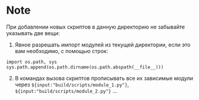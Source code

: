 # Note
При добавлении новых скриптов в данную директорию не забывайте указывать две вещи:

1. Явное разрешать импорт модулей из текущей директории, если это вам необходимо, с помощью строк:
```python3
import os.path, sys
sys.path.append(os.path.dirname(os.path.abspath(__file__)))
```
2. В командах вызова скриптов прописывать все их зависимые модули через `${input:"build/scripts/module_1.py"}`, `${input:"build/scripts/module_2.py"}` ...
